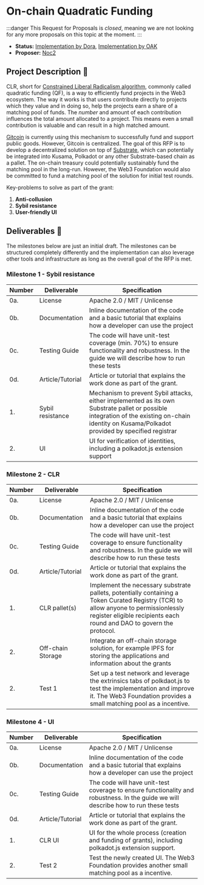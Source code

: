 # On-chain Quadratic Funding

:::danger
This Request for Proposals is _closed_, meaning we are not looking for any more proposals on this topic at the moment.
:::

* **Status:**  [Implementation by Dora](https://github.com/zhangjiannan/QFgrant), [Implementation by OAK](https://github.com/OAK-Foundation/quadratic-funding-pallet/tree/master)
* **Proposer:** [Noc2](https://github.com/Noc2)

## Project Description :page_facing_up: 

CLR, short for [Constrained Liberal Radicalism algorithm](https://blogchains.org/wp-content/uploads/sites/4/2019/04/SSRN-id3243656.pdf), commonly called quadratic funding (QF), is a way to efficiently fund projects in the Web3 ecosystem. The way it works is that users contribute directly to projects which they value and in doing so, help the projects earn a share of a matching pool of funds. The *number* and amount of each contribution influences the total amount allocated to a project. This means even a small contribution is valuable and can result in a high matched amount. 

[Gitcoin](https://gitcoin.co/) is currently using this mechanism to successfully fund and support public goods. However, Gitcoin is centralized. The goal of this RFP is to develop a decentralized solution on top of [Substrate](https://github.com/paritytech/substrate), which can potentially be integrated into Kusama, Polkadot or any other Substrate-based chain as a pallet. The on-chain treasury could potentially sustainably fund the matching pool in the long-run. However, the Web3 Foundation would also be committed to fund a matching pool of the solution for initial test rounds. 

Key-problems to solve as part of the grant:
1. **Anti-collusion** 
2. **Sybil resistance**
3. **User-friendly UI**
 

## Deliverables :nut_and_bolt:

The milestones below are just an initial draft. The milestones can be structured completely differently and the implementation can also leverage other tools and infrastructure as long as the overall goal of the RFP is met. 


### Milestone 1 - Sybil resistance

| Number | Deliverable | Specification | 
| ------------- | ------------- | ------------- |
| 0a. | License | Apache 2.0 / MIT / Unlicense |
| 0b. | Documentation | Inline documentation of the code and a basic tutorial that explains how a developer can use the project|
| 0c. | Testing Guide | The code will have unit-test coverage (min. 70%) to ensure functionality and robustness. In the guide we will describe how to run these tests | 
| 0d. | Article/Tutorial | Article or tutorial that explains the work done as part of the grant. 
| 1. | Sybil resistance | Mechanism to prevent Sybil attacks, either implemented as its own Substrate pallet or possible integration of the existing on-chain identity on Kusama/Polkadot provided by specified registrar  |  
| 2.  | UI | UI for verification of identities, including a polkadot.js extension support | 

### Milestone 2 - CLR

| Number | Deliverable | Specification | 
| ------------- | ------------- | ------------- |
| 0a. | License | Apache 2.0 / MIT / Unlicense |
| 0b. | Documentation | Inline documentation of the code and a basic tutorial that explains how a developer can use the project |
| 0c. | Testing Guide | The code will have unit-test coverage to ensure functionality and robustness. In the guide we will describe how to run these tests | 
| 0d. | Article/Tutorial | Article or tutorial that explains the work done as part of the grant. 
| 1. | CLR pallet(s) | Implement the necessary substrate pallets, potentially containing a Token Curated Registry (TCR) to allow anyone to permissionlessly register eligible recipients each round and DAO to govern the protocol.  |  
| 2. | Off-chain Storage | Integrate an off-chain storage solution, for example IPFS for storing the applications and information about the grants |
| 2.  | Test 1 | Set up a test network and leverage the extrinsics tabs of polkdaot.js to test the implementation and improve it. The Web3 Foundation provides a small matching pool as a incentive. | 

### Milestone 4 - UI

| Number | Deliverable | Specification | 
| ------------- | ------------- | ------------- |
| 0a. | License | Apache 2.0 / MIT / Unlicense |
| 0b. | Documentation | Inline documentation of the code and a basic tutorial that explains how a developer can use the project |
| 0c. | Testing Guide | The code will have unit-test coverage to ensure functionality and robustness. In the guide we will describe how to run these tests | 
| 0d. | Article/Tutorial | Article or tutorial that explains the work done as part of the grant. 
| 1. | CLR UI | UI for the whole process (creation and funding of grants), including polkadot.js extension support.  |  
| 2.  | Test 2 | Test the newly created UI. The Web3 Foundation provides another small matching pool as a incentive. | 


